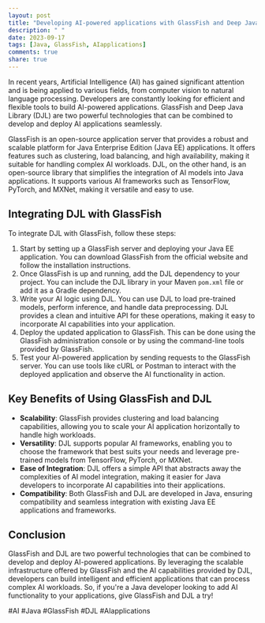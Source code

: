 ```yaml
---
layout: post
title: "Developing AI-powered applications with GlassFish and Deep Java Library (DJL)"
description: " "
date: 2023-09-17
tags: [Java, GlassFish, AIapplications]
comments: true
share: true
---
```


In recent years, Artificial Intelligence (AI) has gained significant attention and is being applied to various fields, from computer vision to natural language processing. Developers are constantly looking for efficient and flexible tools to build AI-powered applications. GlassFish and Deep Java Library (DJL) are two powerful technologies that can be combined to develop and deploy AI applications seamlessly.

GlassFish is an open-source application server that provides a robust and scalable platform for Java Enterprise Edition (Java EE) applications. It offers features such as clustering, load balancing, and high availability, making it suitable for handling complex AI workloads. DJL, on the other hand, is an open-source library that simplifies the integration of AI models into Java applications. It supports various AI frameworks such as TensorFlow, PyTorch, and MXNet, making it versatile and easy to use.

## Integrating DJL with GlassFish

To integrate DJL with GlassFish, follow these steps:

1. Start by setting up a GlassFish server and deploying your Java EE application. You can download GlassFish from the official website and follow the installation instructions.
2. Once GlassFish is up and running, add the DJL dependency to your project. You can include the DJL library in your Maven `pom.xml` file or add it as a Gradle dependency.
3. Write your AI logic using DJL. You can use DJL to load pre-trained models, perform inference, and handle data preprocessing. DJL provides a clean and intuitive API for these operations, making it easy to incorporate AI capabilities into your application.
4. Deploy the updated application to GlassFish. This can be done using the GlassFish administration console or by using the command-line tools provided by GlassFish.
5. Test your AI-powered application by sending requests to the GlassFish server. You can use tools like cURL or Postman to interact with the deployed application and observe the AI functionality in action.

## Key Benefits of Using GlassFish and DJL

- **Scalability**: GlassFish provides clustering and load balancing capabilities, allowing you to scale your AI application horizontally to handle high workloads.
- **Versatility**: DJL supports popular AI frameworks, enabling you to choose the framework that best suits your needs and leverage pre-trained models from TensorFlow, PyTorch, or MXNet.
- **Ease of Integration**: DJL offers a simple API that abstracts away the complexities of AI model integration, making it easier for Java developers to incorporate AI capabilities into their applications.
- **Compatibility**: Both GlassFish and DJL are developed in Java, ensuring compatibility and seamless integration with existing Java EE applications and frameworks.

## Conclusion

GlassFish and DJL are two powerful technologies that can be combined to develop and deploy AI-powered applications. By leveraging the scalable infrastructure offered by GlassFish and the AI capabilities provided by DJL, developers can build intelligent and efficient applications that can process complex AI workloads. So, if you're a Java developer looking to add AI functionality to your applications, give GlassFish and DJL a try!

#AI #Java #GlassFish #DJL #AIapplications